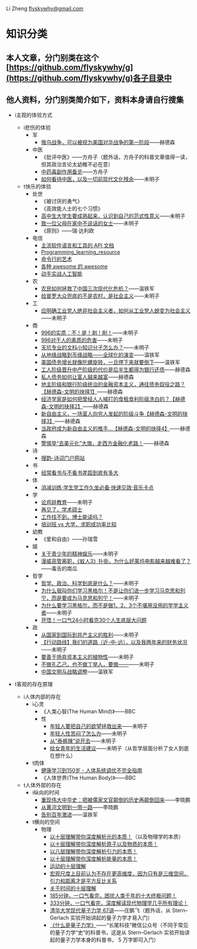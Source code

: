 Li Zheng <flyskywhy@gmail.com>

# 知识分类

## 本人文章，分门别类在这个[https://github.com/flyskywhy/g](https://github.com/flyskywhy/g)各子目录中

## 他人资料，分门别类简介如下，资料本身请自行搜集

- i主观的体验方式
	- i悲伤的体验
		- 军
			- [俄乌战争，可以被视为美国对华战争的第一阶段](https://www.bilibili.com/video/BV19G411L7Zm/)——赫德森
		- 中医
			- 《批评中医》——方舟子（题外话，方舟子的科普文章值得一读，但其政治言论太幼稚不必在意）
			- [中药毒副作用备览](https://www.douban.com/group/topic/4182073/)——方舟子
			- [如何看待中医，以及一切前现代文化残余](https://www.bilibili.com/video/BV1Ed4y1N7mh/)——未明子
	 - t快乐的体验
		- 处世
			- 《被讨厌的勇气》
			- 《高效能人士的七个习惯》
			- [高中生大学生要成熟起来，认识到自己的范式性意义](https://www.bilibili.com/video/BV13e4y1e7ss/)——未明子
			- [致一位父母在家中不说话的女士](https://www.bilibili.com/video/BV1ud4y1g7HN/)——未明子
			- 《原则》——瑞·达利欧
		- 电信
			- [主流软件语言和工具的 API 文档](https://devdocs.io)
			- [Programming_learning_resource](https://github.com/shihyu/Programming_learning_resource)
			- [命令行的艺术](https://github.com/jlevy/the-art-of-command-line/blob/master/README-zh.md)
			- [各种 awesome 的 awesome](https://github.com/sindresorhus/awesome)
			- [动手实战人工智能](https://aibydoing.com/intro)
		- 农
			- [农民如何拯救了中国三次现代化危机？](https://www.bilibili.com/video/BV1fr4y1L7E9/)——温铁军
			- [给普罗大众兜底的不是农村，是社会主义](https://www.bilibili.com/video/BV1FW4y1771p/)——未明子
		- 工
			- [应明确工业党人绝非社会主义者，如何从工业党人蜕变为社会主义](https://www.bilibili.com/video/BV1u24y1f7Rw/)——未明子
		- 商
			- [996的实质：不！是！剥！削！](https://space.bilibili.com/23191782/)——未明子
			- [996对于人的素质的危害](https://www.bilibili.com/video/BV1Pq4y1x7fi/)——未明子
			- [天坑专业的文科小知识分子怎么办？](https://www.bilibili.com/video/BV1zX4y1r73q/)——未明子
			- [从地缘战略到币缘战略——全球化的演变](https://www.bilibili.com/video/BV1pL411F7XS/)——温铁军
			- [美国债务增长就像陀螺旋转，一旦停下来就要倒下](https://www.bilibili.com/video/BV1he4y1e7FS/)——温铁军
			- [工人阶级晋升中产阶级的代价是后半生都得为银行还债](https://www.bilibili.com/video/BV1Re411P7iS/)——赫德森
			- [私人债务如何让富人越来越富](https://www.bilibili.com/video/BV1De411w7TP/)——赫德森
			- [地主阶级和银行阶级统治的金融资本主义，通往债务奴役之路？【赫德森-文明的抉择1】](https://www.bilibili.com/video/BV12P411z7V4/)——赫德森
			- [经济学家是如何把曾经人人喊打的食租食利阶级洗白的？【赫德森-文明的抉择2】](https://www.bilibili.com/video/BV1Fj411r7jC/)——赫德森
			- [新自由主义，一场富人向穷人发起的阶级斗争【赫德森-文明的抉择3】](https://www.bilibili.com/video/BV1Xm4y1H7W4/)——赫德森
			- [当政府成为新自由主义的推手…【赫德森-文明的抉择4】](https://www.bilibili.com/video/BV1N841197M8/)——赫德森
			- [警惕举“去美元化”大旗，走西方金融化老路！](https://www.bilibili.com/video/BV1Vz4y1J7mj/)——赫德森
		- 诗
			- [搜韵-诗词门户网站](https://sou-yun.cn/)
		- 书
			- [经常看书与不看书差距到底有多大](https://github.com/flyskywhy/g-lfs/blob/master/经常看书与不看书差距到底有多大.jpeg)
		- 体
			- [消减训练·学生党工作久坐必备·快速见效·音乐卡点](https://www.bilibili.com/video/BV1gy4y1J7Bg/)
		- 学
			- [论鸡娃教育](https://www.bilibili.com/video/BV1zT411n7it/)——未明子
			- [再见了，学术硕士](https://www.ruanyifeng.com/blog/2021/06/weekly-issue-161.html)
			- [工作找不到，博士能读吗？](https://www.ruanyifeng.com/blog/2021/06/weekly-issue-161.html)
			- [培训班 vs 大学，求职成功率比较](https://www.ruanyifeng.com/blog/2021/06/weekly-issue-164.html)
		- 幼教
			- 《爱和自由》——孙瑞雪
		- 娱
			- [关于青少年的精神娱乐](https://www.bilibili.com/video/BV1Fh4y1H7Nf/)——未明子
			- [漫威高管离职，《蚁人3》扑街，为什么好莱坞电影越来越难看了？](https://www.bilibili.com/video/BV1xM411N73a/)——毒舌的南瓜
		- 哲学
			- [哲学、政治、科学到底是什么？](https://www.bilibili.com/video/BV1Jt4y1w71y/)——未明子
			- [为什么我叫你们学习黑格尔！不是让你们进一步学习马克思和列宁，而是要成为马克思和列宁！](https://www.bilibili.com/video/BV1D14y1H7CQ/)——未明子
			- [为什么要学习黑格尔，而不是做1、2、3个不堪用没用的学学主义者](https://www.bilibili.com/video/BV1V84y117jc/)——未明子
			- [开悟！一口气24小时看完30个人生底层大问题](https://www.bilibili.com/video/BV1wS42197Ye/)
		- 政
			- [从国家到国际到共产主义的胜利](https://www.bilibili.com/video/BV1wG4y1b7Ki/)——未明子
			- [【行动路线】我们的道路（近-中-远），以及我两年来的财务状况](https://www.bilibili.com/video/BV1FW4y1x792/)——未明子
			- [要善于扬弃资本主义的植物性](https://www.bilibili.com/video/BV1hh411M7kk/)——未明子
			- [不做孔乙己，也不做丁举人，要做——](https://www.bilibili.com/video/BV15k4y1i74J/)——未明子
			- [中国文明与战略调整](https://www.bilibili.com/video/BV1VJ411r7ip/)——温铁军

- t客观的存在原理
	- i人体内部的存在
		- i心灵
			- 《人类心智(The Human Mind)》——BBC
			- 性
				- [年轻人要把自己的欲望拯救出来](https://www.bilibili.com/video/BV1WK411U7Mr/)——未明子
				- [年轻人性苦闷了怎么办](https://www.bilibili.com/video/BV1Aj411w7TS/)——未明子
				- [从“泰裤辣”说开去](https://www.bilibili.com/video/BV1s14y1Z7bk/)——未明子
				- [给女青年的生活建议](https://www.bilibili.com/video/BV1rP411h7VJ/)——未明子（从哲学层面分析了女人到底在想什么）
		- t肉体
			- [健康学习到150岁 - 人体系统调优不完全指南](https://github.com/zijie0/HumanSystemOptimization)
			- 《人体世界(The Human Body)》——BBC
	- t人体外部的存在
		- i纵向的时间
			- [重现伟大中华史：把被儒家文官颠倒的历史再颠倒回来](http://www.xinfajia.net/15955.html)——李晓鹏
			- [从黄河文明到一带一路](http://mp.weixin.qq.com/mp/homepage?__biz=MjM5MzY0ODgyNg==&hid=1&sn=61e04d7a48852fd9b70e452649d829e3&scene=18#wechat_redirect)——李晓鹏
			- [告别百年激进](https://www.bilibili.com/video/BV1p64y1Y7aa/)——温铁军
		- t横向的空间
			- 物理
				- [以十层理解带你深度解析光的本质！](https://www.bilibili.com/video/BV1LC4y1V74r/)（以及物理学的本质）
				- [以十层理解带你深度解析原子以及物质的本质！](https://www.bilibili.com/video/BV18g4y1Z7rP/)
				- [以八层理解带你深度解析引力的本质！](https://www.bilibili.com/video/BV1D2421T7yJ/)
				- [以十层理解带你深度解析能量的本质！](https://www.bilibili.com/video/BV1v1421o775/)
				- [运动的十层理解](https://www.bilibili.com/video/BV1zm42157wP/)
				- [宏观尺度上目前认为不存在更高维度，因为只有是三维空间，引力和距离才是平方反比关系](https://www.bilibili.com/video/BV1mi421f7Je/)
				- [关于时间的十层理解](https://www.bilibili.com/video/BV1TA4m1A7mx/)
				- [185分钟，一口气看完，困扰人类千年的十大终极问题！](https://www.bilibili.com/video/BV1tU411U7Kn/)
				- [333分钟，一口气看完，深度解读现代物理学几乎所有理论！](https://www.bilibili.com/video/BV1cz421i7k8/)
				- [清华大学现代量子力学 67讲](https://www.bilibili.com/video/BV1jw411F7Pk/)——庄鹏飞（题外话，从 Stern–Gerlach 实验开始讲起的量子力学才易入门）
				- [《什么是量子力学》](https://mp.weixin.qq.com/s/dzWixn8QyzO2bh6KZBg6Cw)——“长尾科技”微信公众号（不同于常见的量子力学“史”的科普书，这是从 Stern–Gerlach 实验开始讲起的量子力学本身的科普书， 5 万字即可入门）
